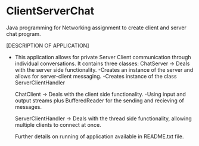 # ClientServerChat
Java programming for Networking assignment to create client and server chat program.

[DESCRIPTION OF APPLICATION]

- This application allows for private Server Client communication through individual conversations. It contains three classes:
	ChatServer -> 	Deals with the server side functionality.
					-Creates an instance of the server and allows for server-client messaging.
					-Creates instance of the class ServerClientHandler

	ChatClient -> 	Deals with the client side functionality.
					-Using input and output streams plus BufferedReader for the sending and recieving of messages.

	ServerClientHandler -> Deals with the thread side functionality, allowing multiple clients to connect at once.
  
  Further details on running of application available in README.txt file.
